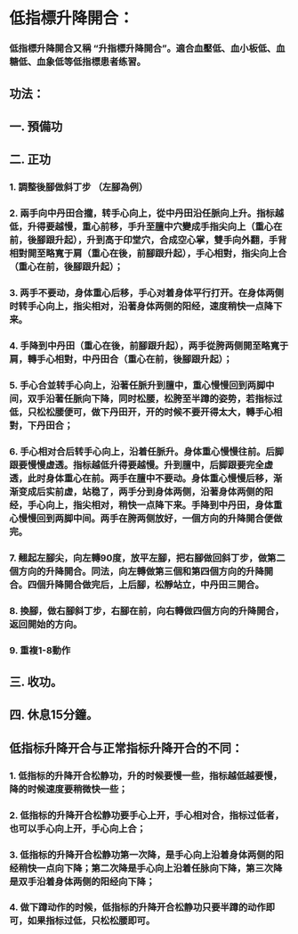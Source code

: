 # 低指標升降開合：
### 低指標升降開合又稱 “升指標升降開合”。適合血壓低、血小板低、血糖低、血象低等低指標患者练習。

## 功法：

## 一. 預備功

## 二. 正功

### 1. 調整後腳做斜丁步 （左腳為例）
### 2. 兩手向中丹田合攏，转手心向上，從中丹田沿任脈向上升。指标越低，升得要越慢，重心前移，手升至膻中穴變成手指尖向上（重心在前，後腳跟升起），升到高于印堂穴，合成空心掌，雙手向外翻，手背相對開至略寬于肩（重心在後，前腳跟升起），手心相對，指尖向上合（重心在前，後腳跟升起）；
### 3. 两手不要动，身体重心后移，手心对着身体平行打开。在身体两侧时转手心向上，指尖相对，沿著身体两侧的阳经，速度稍快一点降下来。
### 4. 手降到中丹田（重心在後，前腳跟升起），两手從胯两侧開至略寬于肩，轉手心相對，中丹田合（重心在前，後腳跟升起）；
### 5. 手心合並转手心向上，沿著任脈升到膻中，重心慢慢回到两脚中间，双手沿著任脈向下降，同时松腰，松胯至半蹲的姿势，若指标过低，只松松腰便可，做下丹田开，开的时候不要开得太大，轉手心相對，下丹田合；
### 6. 手心相对合后转手心向上，沿着任脈升。身体重心慢慢往前。后脚跟要慢慢虚透。指标越低升得要越慢。升到膻中，后脚跟要完全虚透，此时身体重心在前。两手在膻中不要动。身体重心慢慢后移，渐渐变成后实前虚，站稳了，两手分到身体两侧，沿著身体两侧的阳经，手心向上，指尖相对，稍快一点降下来。手降到中丹田，身体重心慢慢回到两脚中间。两手在胯两侧放好，一個方向的升降開合便做完。
### 7. 翹起左腳尖，向左轉90度，放平左腳，把右腳做回斜丁步，做第二個方向的升降開合。同法，向左轉做第三個和第四個方向的升降開合。四個升降開合做完后，上后腳，松靜站立，中丹田三開合。
### 8. 換腳，做右腳斜丁步，右腳在前，向右轉做四個方向的升降開合，返回開始的方向。
### 9. 重複1-8動作

## 三. 收功。

## 四. 休息15分鐘。

## 低指标升降开合与正常指标升降开合的不同：

### 1. 低指标的升降开合松静功，升的时候要慢一些，指标越低越要慢，降的时候速度要稍微快一些；
### 2. 低指标的升降开合松静功要手心上开，手心相对合，指标过低者，也可以手心向上开，手心向上合；
### 3. 低指标的升降开合松静功第一次降，是手心向上沿着身体两侧的阳经稍快一点向下降；第二次降是手心向上沿着任脉向下降，第三次降是双手沿着身体两侧的阳经向下降；
### 4. 做下蹲动作的时候，低指标的升降开合松静功只要半蹲的动作即可，如果指标过低，只松松腰即可。
